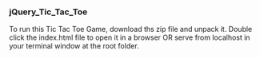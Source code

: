 ### jQuery_Tic_Tac_Toe
To run this Tic Tac Toe Game, download ths zip file  and unpack it.  Double click the index.html file to open it in a browser OR serve from localhost in your terminal window at the root folder.
